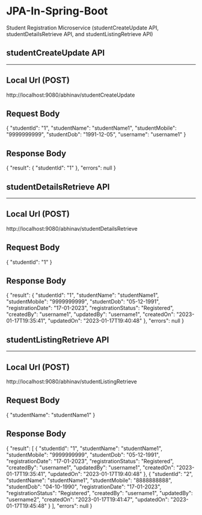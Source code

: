 # JPA-In-Spring-Boot
Student Registration Microservice (studentCreateUpdate API, studentDetailsRetrieve API, and studentListingRetrieve API)

studentCreateUpdate API
------------------------
------------------------

Local Url (POST)
-----------------
http://localhost:9080/abhinav/studentCreateUpdate


Request Body
-------------
{
    "studentId": "1",
    "studentName": "studentName1",
    "studentMobile": "9999999999",
    "studentDob": "1991-12-05",
    "username": "username1"
}


Response Body
--------------
{
    "result": {
        "studentId": "1"
    },
    "errors": null
}


studentDetailsRetrieve API
---------------------------
---------------------------

Local Url (POST)
-----------------
http://localhost:9080/abhinav/studentDetailsRetrieve


Request Body
-------------
{
    "studentId": "1"
}


Response Body
--------------
{
    "result": {
        "studentId": "1",
        "studentName": "studentName1",
        "studentMobile": "9999999999",
        "studentDob": "05-12-1991",
        "registrationDate": "17-01-2023",
        "registrationStatus": "Registered",
        "createdBy": "username1",
        "updatedBy": "username1",
        "createdOn": "2023-01-17T19:35:41",
        "updatedOn": "2023-01-17T19:40:48"
    },
    "errors": null
}


studentListingRetrieve API
---------------------------
---------------------------

Local Url (POST)
-----------------
http://localhost:9080/abhinav/studentListingRetrieve


Request Body
-------------
{
    "studentName": "studentName1"
}


Response Body
--------------
{
    "result": [
        {
            "studentId": "1",
            "studentName": "studentName1",
            "studentMobile": "9999999999",
            "studentDob": "05-12-1991",
            "registrationDate": "17-01-2023",
            "registrationStatus": "Registered",
            "createdBy": "username1",
            "updatedBy": "username1",
            "createdOn": "2023-01-17T19:35:41",
            "updatedOn": "2023-01-17T19:40:48"
        },
        {
            "studentId": "2",
            "studentName": "studentName1",
            "studentMobile": "8888888888",
            "studentDob": "04-10-1990",
            "registrationDate": "17-01-2023",
            "registrationStatus": "Registered",
            "createdBy": "username1",
            "updatedBy": "username2",
            "createdOn": "2023-01-17T19:41:47",
            "updatedOn": "2023-01-17T19:45:48"
        }
    ],
    "errors": null
}


